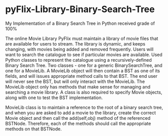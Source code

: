 # pyFlix-Library-Binary-Search-Tree
My Implementation of a Binary Search Tree in Python received grade of 100%

The online Movie Library PyFlix must maintain a library of movie files that are available for users to stream. 
The library is dynamic, and keeps changing, with movies being added and removed frequently. 
Users will want to search the catalogue to see if particular movies are available. 
Used Python classes to represent the catalogue using a recursively-defined Binary Search Tree.
Two classes - one for a generic BinarySearchTree, and one for a MovieLib. 
A MovieLib object will then contain a BST as one of its fields, and will issues appropriate method calls to that BST.
The end user will never see the BST, but will only interact with the MovieLib.
The MovieLib object only has methods that make sense for managing and searching a movie library. 
A class is also required to specify Movie objects, along with one to test the BST implementation.

MovieLib class is to maintain a reference to the root of a binary search tree, and when you are asked to add a movie to the library,
create the correct Movie object and then call the add(self,obj) method of the referenced BSTNode.
Therefore, each of the methods should call the appropriate methods on that BSTNode.


